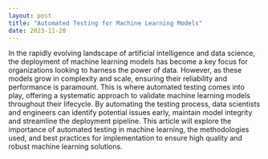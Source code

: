 ```yaml
---
layout: post
title: "Automated Testing for Machine Learning Models"
date: 2023-11-20
---
```


In the rapidly evolving landscape of artificial intelligence and data science, the deployment of machine learning models has become a key focus for organizations looking to harness the power of data. However, as these models grow in complexity and scale, ensuring their reliability and performance is paramount. This is where automated testing comes into play, offering a systematic approach to validate machine learning models throughout their lifecycle. By automating the testing process, data scientists and engineers can identify potential issues early, maintain model integrity and streamline the deployment pipeline. This article will explore the importance of automated testing in machine learning, the methodologies used, and best practices for implementation to ensure high quality and robust machine learning solutions.

